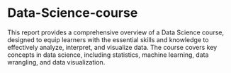 # Data-Science-course
This report provides a comprehensive overview of a Data Science course, designed to equip learners with the essential skills and knowledge to effectively analyze, interpret, and visualize data. The course covers key concepts in data science, including statistics, machine learning, data wrangling, and data visualization.
